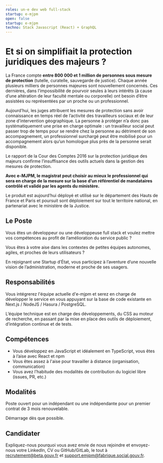 ```yaml
---
roles: un·e dev web full-stack
startup: e-mjpm
open: false
startup: e-mjpm
techno: Stack Javascript (React) + GraphQL
---
```


# Et si on simplifiait la protection juridiques des majeurs ?

La France compte **entre 800 000 et 1 million de personnes sous mesure de protection** (tutelle, curatelle, sauvegarde de justice). Chaque année plusieurs milliers de personnes majeures sont nouvellement concernés. Ces dernières, dans l’impossibilité de pourvoir seules à leurs intérêts (à cause d’une altération de leur faculté mentale ou corporelle) ont besoin d’être assistées ou représentées par un proche ou un professionnel.

Aujourd’hui, les juges attribuent les mesures de protection sans avoir connaissance en temps réel de l’activité des travailleurs sociaux et de leur zone d’intervention géographique. La personne à protéger n’a donc pas systématiquement une prise en charge optimale : un travailleur social peut passer trop de temps pour se rendre chez la personne au détriment de son accompagnement, un professionnel surchargé peut être mobilisé pour un accompagnement alors qu’un homologue plus près de la personne serait disponible.

Le rapport de la Cour des Comptes 2016 sur la protection juridique des majeurs confirme l’insuffisance des outils actuels dans la gestion des mesures de protection.

**Avec e-MJPM, le magistrat peut choisir au mieux le professionnel qui sera en charge de la mesure sur la base d’un référentiel de mandataires contrôlé et validé par les agents du ministère.**

Le produit est aujourd’hui déployé et utilisé sur le département des Hauts de France et Paris et poursuit sont déploiement sur tout le territoire national, en partenariat avec le ministère de la Justice.

## Le Poste

Vous êtes un développeur ou une développeuse full stack et voulez mettre vos compétences au profit de l’amélioration du service public ?

Vous êtes à votre aise dans les contextes de petites équipes autonomes, agiles, et proches de leurs utilisateurs ?

En rejoignant une Startup d’État, vous participez à l’aventure d’une nouvelle vision de l’administration, moderne et proche de ses usagers.

## Responsabilités

Vous intégrerez l'équipe actuelle d'e-mjpm et serez en charge de développer le service en vous appuyant sur la base de code existante en Next.js / NodeJS / Hasura / PostgreSQL.

L’équipe technique est en charge des développements, du CSS au moteur de recherche, en passant par la mise en place des outils de déploiement, d’intégration continue et de tests.

## Compétences

-   Vous développez en JavaScript et idéalement en TypeScript, vous êtes à l’aise avec React et npm
-   Vous êtes assez à l'aise pour travailler à distance (organisation, communication)
-   Vous avez l’habitude des modalités de contribution du logiciel libre (issues, PR, etc.)

## Modalités

Poste ouvert pour un indépendant ou une indépendante pour un premier contrat de 3 mois renouvelable.

Démarrage dès que possible.

## Candidater

Expliquez-nous pourquoi vous avez envie de nous rejoindre et envoyez-nous votre LinkedIn, CV ou GitHub/GitLab, le tout à [recrutement@beta.gouv.fr](mailto:recrutement@beta.gouv.fr) et [support.emjpm@fabrique.social.gouv.fr](mailto:support.emjpm@fabrique.social.gouv.fr).
